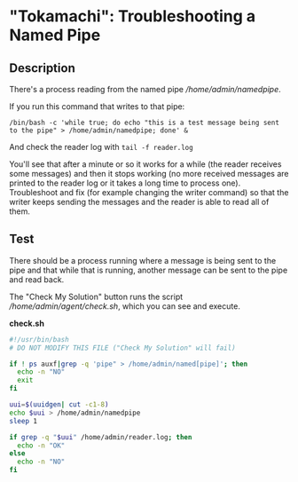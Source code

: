 # "Tokamachi": Troubleshooting a Named Pipe

## Description

There's a process reading from the named pipe _/home/admin/namedpipe_.  

If you run this command that writes to that pipe:  

`
/bin/bash -c 'while true; do echo "this is a test message being sent to the pipe" > /home/admin/namedpipe; done' &
`  

And check the reader log with `tail -f reader.log`  

You'll see that after a minute or so it works for a while (the reader receives some messages) and then it stops working (no more received messages are printed to the reader log or it takes a long time to process one). Troubleshoot and fix (for example changing the writer command) so that the writer keeps sending the messages and the reader is able to read all of them. 


## Test

There should be a process running where a message is being sent to the pipe and that while that is running, another message can be sent to the pipe and read back.

The "Check My Solution" button runs the script _/home/admin/agent/check.sh_, which you can see and execute.

**check.sh**

```bash
#!/usr/bin/bash
# DO NOT MODIFY THIS FILE ("Check My Solution" will fail)

if ! ps auxf|grep -q 'pipe" > /home/admin/named[pipe]'; then
  echo -n "NO"
  exit
fi

uui=$(uuidgen| cut -c1-8)
echo $uui > /home/admin/namedpipe
sleep 1

if grep -q "$uui" /home/admin/reader.log; then
  echo -n "OK"
else
  echo -n "NO"
fi
```
